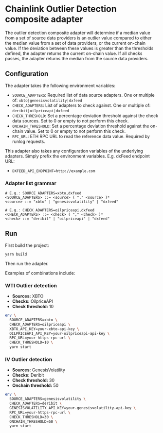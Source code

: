 # Chainlink Outlier Detection composite adapter

The outlier detection composite adapter will determine if a median value from a set of source data providers is an
outlier value compared to either the median value from a set of data providers, or the current on-chain value. If the
deviation between these values is greater than the thresholds defined, the adapter returns the current on-chain value.
If all checks passes, the adapter returns the median from the source data providers.

## Configuration

The adapter takes the following environment variables:

- `SOURCE_ADAPTERS`: Required list of data source adapters. One or multiple of: `xbto|genesisvolatility|dxfeed`
- `CHECK_ADAPTERS`: List of adapters to check against. One or multiple of: `deribit|oilpriceapi|dxfeed`
- `CHECK_THRESHOLD`: Set a percentage deviation threshold against the check data sources. Set to 0 or empty to not
perform this check.
- `ONCHAIN_THRESHOLD`: Set a percentage deviation threshold against the on-chain value. Set to 0 or empty to not
perform this check.
- `RPC_URL`: ETH RPC URL to read the reference data value. Required by runlog requests.

This adapter also takes any configuration variables of the underlying adapters. Simply prefix the environment variables.
E.g. dxFeed endpoint URL:

- `DXFEED_API_ENDPOINT=http://example.com`

### Adapter list grammar

```ebnf
# E.g.: SOURCE_ADAPTERS=xbto,dxfeed
<SOURCE_ADAPTERS> ::= <source> ( "," <source> )*
<source> ::= "xbto" | "genesisvolatility" | "dxfeed"

# E.g.: CHECK_ADAPTERS=oilpriceapi,dxfeed
<CHECK_ADAPTERS> ::= <check> ( "," <check> )*
<check> ::= "deribit" | "oilpriceapi" | "dxfeed"
```

## Run

First build the project:

```bash
yarn build
```

Then run the adapter.

Examples of combinations include:

### WTI Outlier detection

- **Sources:** XBTO
- **Checks:** OilpriceAPI
- **Check threshold:** 10

```bash
env \
  SOURCE_ADAPTERS=xbto \
  CHECK_ADAPTERS=oilpriceapi \
  XBTO_API_KEY=your-xbto-api-key \
  OILPRICEAPI_API_KEY=your-oilpriceapi-api-key \
  RPC_URL=your-https-rpc-url \
  CHECK_THRESHOLD=10 \
  yarn start
```

### IV Outlier detection

- **Sources:** GenesisVolatility
- **Checks:** Deribit
- **Check threshold:** 30
- **Onchain threshold:** 50

```bash
env \
  SOURCE_ADAPTERS=genesisvolatility \
  CHECK_ADAPTERS=deribit \
  GENESISVOLATILITY_API_KEY=your-genesisvolatility-api-key \
  RPC_URL=your-https-rpc-url \
  CHECK_THRESHOLD=30 \
  ONCHAIN_THRESHOLD=50 \
  yarn start
```
